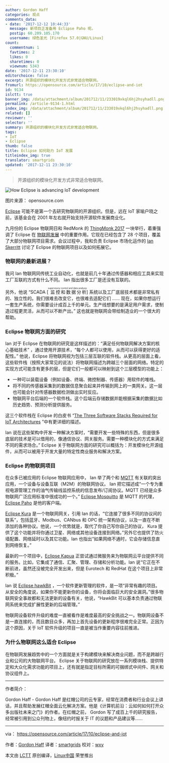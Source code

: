 ```yaml
---
author: Gordon Haff
categories: 观点
comments_data:
- date: '2017-12-12 10:44:33'
  message: 新项目正准备用 Eclipse Paho 呢。
  postip: 60.209.105.170
  username: 绿色圣光 [Firefox 57.0|GNU/Linux]
count:
  commentnum: 1
  favtimes: 2
  likes: 0
  sharetimes: 0
  viewnum: 5343
date: '2017-12-11 23:30:10'
editorchoice: false
excerpt: 开源组织的模块化开发方式非常适合物联网。
fromurl: https://opensource.com/article/17/10/eclipse-and-iot
id: 9134
islctt: true
banner_img: /data/attachment/album/201712/11/233019xkql6hj2hsyhadll.png
permalink: /article-9134-1.html
index_img: /data/attachment/album/201712/11/233019xkql6hj2hsyhadll.png.thumb.jpg
related: []
reviewer: ''
selector: ''
summary: 开源组织的模块化开发方式非常适合物联网。
tags:
- IoT
- Eclipse
thumb: false
title: Eclipse 如何助力 IoT 发展
titleindex_img: true
translator: smartgrids
updated: '2017-12-11 23:30:10'
---
```



> 
> 开源组织的模块化开发方式非常适合物联网。
> 
> 
> 


![How Eclipse is advancing IoT development](/data/attachment/album/201712/11/233019xkql6hj2hsyhadll.png "How Eclipse is advancing IoT development")


图片来源： opensource.com


[Eclipse](https://www.eclipse.org/home/) 可能不是第一个去研究物联网的开源组织。但是，远在 IoT 家喻户晓之前，该基金会在 2001 年左右就开始支持开源软件发展商业化。


九月份的 Eclipse 物联网日和 RedMonk 的 [ThingMonk 2017](http://thingmonk.com/) 一块举行，着重强调了 Eclipse 在 [物联网发展](https://iot.eclipse.org/) 中的重要作用。它现在已经包含了 28 个项目，覆盖了大部分物联网项目需求。会议过程中，我和负责 Eclipse 市场化运作的 [Ian Skerritt](https://twitter.com/ianskerrett) 讨论了 Eclipse 的物联网项目以及如何拓展它。


### 物联网的最新进展？


我问 Ian 物联网同传统工业自动化，也就是前几十年通过传感器和相应工具来实现工厂互联的方式有什么不同。 Ian 指出很多工厂是还没有互联的。


另外，他说 “SCADA [<ruby> 监控和数据分析 <rt>  supervisory control and data analysis </rt></ruby>] 系统以及工厂底层技术都是非常私有的、独立性的。我们很难去改变它，也很难去适配它们 …… 现在，如果你想运行一套生产系统，你需要设计成百上千的单元。生产线想要的是满足用户需求，使制造过程更灵活，从而可以不断产出。” 这也就是物联网会带给制造业的一个很大的帮助。


### Eclipse 物联网方面的研究


Ian 对于 Eclipse 在物联网的研究是这样描述的：“满足任何物联网解决方案的核心基础技术” ，通过使用开源技术，“每个人都可以使用，从而可以获得更好的适配性。” 他说，Eclipse 将物联网视为包括三层互联的软件栈。从更高的层面上看，这些软件栈（按照大家常见的说法）将物联网描述为跨越三个层面的网络。特定的实现方式可能含有更多的层，但是它们一般都可以映射到这个三层模型的功能上：


* 一种可以装载设备（例如设备、终端、微控制器、传感器）用软件的堆栈。
* 将不同的传感器采集到的数据信息聚合起来并传输到网上的一类网关。这一层也可能会针对传感器数据检测做出实时反应。
* 物联网平台后端的一个软件栈。这个后端云存储数据并能根据采集的数据比如历史趋势、预测分析提供服务。


这三个软件栈在 Eclipse 的白皮书 “[The Three Software Stacks Required for IoT Architectures](https://iot.eclipse.org/resources/white-papers/Eclipse%20IoT%20White%20Paper%20-%20The%20Three%20Software%20Stacks%20Required%20for%20IoT%20Architectures.pdf) ”中有更详细的描述。


Ian 说在这些架构中开发一种解决方案时，“需要开发一些特殊的东西，但是很多底层的技术是可以借用的，像通信协议、网关服务。需要一种模块化的方式来满足不同的需求场合。” Eclipse 关于物联网方面的研究可以概括为：开发模块化开源组件，从而可以被用于开发大量的特定性商业服务和解决方案。


### Eclipse 的物联网项目


在众多已被应用的 Eclipse 物联网应用中， Ian 举了两个和 [MQTT](http://mqtt.org/) 有关联的突出应用，一个设备与设备互联（M2M）的物联网协议。 Ian 把它描述成“一个专为重视电源管理工作的油气传输线监控系统的信息发布/订阅协议。MQTT 已经是众多物联网广泛应用标准中很成功的一个。” [Eclipse Mosquitto](https://projects.eclipse.org/projects/technology.mosquitto) 是 MQTT 的代理，[Eclipse Paho](https://projects.eclipse.org/projects/technology.paho) 是他的客户端。


[Eclipse Kura](https://www.eclipse.org/kura/) 是一个物联网网关，引用 Ian 的话，“它连接了很多不同的协议间的联系”，包括蓝牙、Modbus、CANbus 和 OPC 统一架构协议，以及一直在不断添加的各种协议。他说，一个优势就是，取代了你自己写你自己的协议， Kura 提供了这个功能并将你通过卫星、网络或其他设备连接到网络。”另外它也提供了防火墙配置、网络延时以及其它功能。Ian 也指出“如果网络不通时，它会存储信息直到网络恢复。”


最新的一个项目中，[Eclipse Kapua](https://www.eclipse.org/kapua/) 正尝试通过微服务来为物联网云平台提供不同的服务。比如，它集成了通信、汇聚、管理、存储和分析功能。Ian 说“它正在不断前进，虽然还没被完全开发出来，但是 Eurotech 和 RedHat 在这个项目上非常积极。”


Ian 说 [Eclipse hawkBit](https://eclipse.org/hawkbit/) ，一个软件更新管理的软件，是一项“非常有趣的项目。从安全的角度说，如果你不能更新你的设备，你将会面临巨大的安全漏洞。”很多物联网安全事故都和无法更新的设备有关，他说，“HawkBit 可以基本负责通过物联网系统来完成扩展性更新的后端管理。”


物联网设备软件升级的难度一直被看作是难度最高的安全挑战之一。物联网设备不是一直连接的，而且数目众多，再加上首先设备的更新程序很难完全正常。正因为这个原因，关于 IoT 软件升级的项目一直是被当作重要内容往前推进。


### 为什么物联网这么适合 Eclipse


在物联网发展趋势中的一个方面就是关于构建模块来解决商业问题，而不是跨越行业和公司的大物联网平台。 Eclipse 关于物联网的研究放在一系列模块栈、提供特定和大众化需求功能的项目上，还有就是指定目标所需的可捆绑式中间件、网关和协议组件上。




---


作者简介：


Gordon Haff - Gordon Haff 是红帽公司的云专家，经常在消费者和行业会议上讲话，并且帮助发展红帽全面云化解决方案。他是《计算机前沿：云如何如何打开众多出版社未来之门》的作者。在红帽之前， Gordon 写了成百上千的研究报告，经常被引用到公众刊物上，像纽约时报关于 IT 的议题和产品建议等……




---


via： <https://opensource.com/article/17/10/eclipse-and-iot>


作者：[Gordon Haff](https://opensource.com/users/ghaff) 译者：[smartgrids](https://github.com/smartgrids) 校对：[wxy](https://github.com/wxy)


本文由 [LCTT](https://github.com/LCTT/TranslateProject) 原创编译，[Linux中国](https://linux.cn/) 荣誉推出